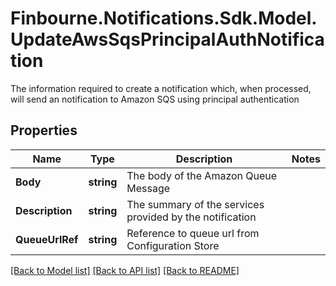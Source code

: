# Finbourne.Notifications.Sdk.Model.UpdateAwsSqsPrincipalAuthNotification
The information required to create a notification which, when processed, will send an notification to Amazon SQS using principal authentication

## Properties

Name | Type | Description | Notes
------------ | ------------- | ------------- | -------------
**Body** | **string** | The body of the Amazon Queue Message | 
**Description** | **string** | The summary of the services provided by the notification | 
**QueueUrlRef** | **string** | Reference to queue url from Configuration Store | 

[[Back to Model list]](../README.md#documentation-for-models) [[Back to API list]](../README.md#documentation-for-api-endpoints) [[Back to README]](../README.md)

